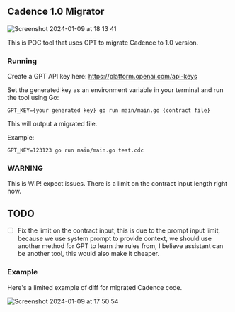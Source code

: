 
## Cadence 1.0 Migrator
![Screenshot 2024-01-09 at 18 13 41](https://github.com/onflow/cadence-1-migrator/assets/75445744/c87a05f0-5506-410e-b326-b1146653df68)


This is POC tool that uses GPT to migrate Cadence to 1.0 version.

### Running
Create a GPT API key here: https://platform.openai.com/api-keys 

Set the generated key as an environment variable in your terminal and run the tool using Go:
```
GPT_KEY={your generated key} go run main/main.go {contract file}
```

This will output a migrated file.

Example:

```
GPT_KEY=123123 go run main/main.go test.cdc
```

### WARNING
This is WIP! expect issues. There is a limit on the contract input length right now.

## TODO
- [ ] Fix the limit on the contract input, this is due to the prompt input limit, because we use system prompt to provide context, we should use another method for GPT to learn the rules from, I believe assistant can be another tool, this would also make it cheaper. 


### Example
Here's a limited example of diff for migrated Cadence code.


![Screenshot 2024-01-09 at 17 50 54](https://github.com/onflow/cadence-1-migrator/assets/75445744/1cd9d098-d2cd-4a66-9f86-15fb946c820c)
